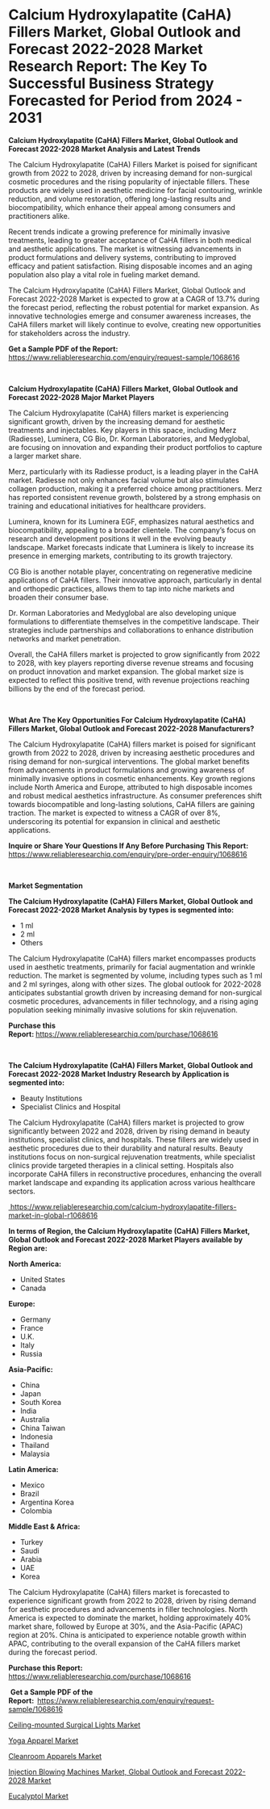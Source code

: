 <p><h1>Calcium Hydroxylapatite (CaHA) Fillers Market, Global Outlook and Forecast 2022-2028 Market Research Report: The Key To Successful Business Strategy Forecasted for Period from 2024 - 2031</h1></p><p><strong>Calcium Hydroxylapatite (CaHA) Fillers Market, Global Outlook and Forecast 2022-2028 Market Analysis and Latest Trends</strong></p>
<p><p>The Calcium Hydroxylapatite (CaHA) Fillers Market is poised for significant growth from 2022 to 2028, driven by increasing demand for non-surgical cosmetic procedures and the rising popularity of injectable fillers. These products are widely used in aesthetic medicine for facial contouring, wrinkle reduction, and volume restoration, offering long-lasting results and biocompatibility, which enhance their appeal among consumers and practitioners alike.</p><p>Recent trends indicate a growing preference for minimally invasive treatments, leading to greater acceptance of CaHA fillers in both medical and aesthetic applications. The market is witnessing advancements in product formulations and delivery systems, contributing to improved efficacy and patient satisfaction. Rising disposable incomes and an aging population also play a vital role in fueling market demand.</p><p>The Calcium Hydroxylapatite (CaHA) Fillers Market, Global Outlook and Forecast 2022-2028 Market is expected to grow at a CAGR of 13.7% during the forecast period, reflecting the robust potential for market expansion. As innovative technologies emerge and consumer awareness increases, the CaHA fillers market will likely continue to evolve, creating new opportunities for stakeholders across the industry.</p></p>
<p><strong>Get a Sample PDF of the Report:&nbsp;</strong> <a href="https://www.reliableresearchiq.com/enquiry/request-sample/1068616">https://www.reliableresearchiq.com/enquiry/request-sample/1068616</a></p>
<p>&nbsp;</p>
<p><strong>Calcium Hydroxylapatite (CaHA) Fillers Market, Global Outlook and Forecast 2022-2028 Major Market Players</strong></p>
<p><p>The Calcium Hydroxylapatite (CaHA) fillers market is experiencing significant growth, driven by the increasing demand for aesthetic treatments and injectables. Key players in this space, including Merz (Radiesse), Luminera, CG Bio, Dr. Korman Laboratories, and Medyglobal, are focusing on innovation and expanding their product portfolios to capture a larger market share.</p><p>Merz, particularly with its Radiesse product, is a leading player in the CaHA market. Radiesse not only enhances facial volume but also stimulates collagen production, making it a preferred choice among practitioners. Merz has reported consistent revenue growth, bolstered by a strong emphasis on training and educational initiatives for healthcare providers.</p><p>Luminera, known for its Luminera EGF, emphasizes natural aesthetics and biocompatibility, appealing to a broader clientele. The company’s focus on research and development positions it well in the evolving beauty landscape. Market forecasts indicate that Luminera is likely to increase its presence in emerging markets, contributing to its growth trajectory.</p><p>CG Bio is another notable player, concentrating on regenerative medicine applications of CaHA fillers. Their innovative approach, particularly in dental and orthopedic practices, allows them to tap into niche markets and broaden their consumer base.</p><p>Dr. Korman Laboratories and Medyglobal are also developing unique formulations to differentiate themselves in the competitive landscape. Their strategies include partnerships and collaborations to enhance distribution networks and market penetration.</p><p>Overall, the CaHA fillers market is projected to grow significantly from 2022 to 2028, with key players reporting diverse revenue streams and focusing on product innovation and market expansion. The global market size is expected to reflect this positive trend, with revenue projections reaching billions by the end of the forecast period.</p></p>
<p>&nbsp;</p>
<p><strong>What Are The Key Opportunities For Calcium Hydroxylapatite (CaHA) Fillers Market, Global Outlook and Forecast 2022-2028 Manufacturers?</strong></p>
<p><p>The Calcium Hydroxylapatite (CaHA) fillers market is poised for significant growth from 2022 to 2028, driven by increasing aesthetic procedures and rising demand for non-surgical interventions. The global market benefits from advancements in product formulations and growing awareness of minimally invasive options in cosmetic enhancements. Key growth regions include North America and Europe, attributed to high disposable incomes and robust medical aesthetics infrastructure. As consumer preferences shift towards biocompatible and long-lasting solutions, CaHA fillers are gaining traction. The market is expected to witness a CAGR of over 8%, underscoring its potential for expansion in clinical and aesthetic applications.</p></p>
<p><strong>Inquire or Share Your Questions If Any Before Purchasing This Report:</strong> <a href="https://www.reliableresearchiq.com/enquiry/pre-order-enquiry/1068616">https://www.reliableresearchiq.com/enquiry/pre-order-enquiry/1068616</a></p>
<p>&nbsp;</p>
<p><strong>Market Segmentation</strong></p>
<p><strong>The Calcium Hydroxylapatite (CaHA) Fillers Market, Global Outlook and Forecast 2022-2028 Market Analysis by types is segmented into:</strong></p>
<p><ul><li>1 ml</li><li>2 ml</li><li>Others</li></ul></p>
<p><p>The Calcium Hydroxylapatite (CaHA) fillers market encompasses products used in aesthetic treatments, primarily for facial augmentation and wrinkle reduction. The market is segmented by volume, including types such as 1 ml and 2 ml syringes, along with other sizes. The global outlook for 2022-2028 anticipates substantial growth driven by increasing demand for non-surgical cosmetic procedures, advancements in filler technology, and a rising aging population seeking minimally invasive solutions for skin rejuvenation.</p></p>
<p><strong>Purchase this Report:&nbsp;</strong><a href="https://www.reliableresearchiq.com/purchase/1068616">https://www.reliableresearchiq.com/purchase/1068616</a></p>
<p>&nbsp;</p>
<p><strong>The Calcium Hydroxylapatite (CaHA) Fillers Market, Global Outlook and Forecast 2022-2028 Market Industry Research by Application is segmented into:</strong></p>
<p><ul><li>Beauty Institutions</li><li>Specialist Clinics and Hospital</li></ul></p>
<p><p>The Calcium Hydroxylapatite (CaHA) fillers market is projected to grow significantly between 2022 and 2028, driven by rising demand in beauty institutions, specialist clinics, and hospitals. These fillers are widely used in aesthetic procedures due to their durability and natural results. Beauty institutions focus on non-surgical rejuvenation treatments, while specialist clinics provide targeted therapies in a clinical setting. Hospitals also incorporate CaHA fillers in reconstructive procedures, enhancing the overall market landscape and expanding its application across various healthcare sectors.</p></p>
<p><a href="https://www.reliableresearchiq.com/calcium-hydroxylapatite-fillers-market-in-global-r1068616">&nbsp;https://www.reliableresearchiq.com/calcium-hydroxylapatite-fillers-market-in-global-r1068616</a></p>
<p><strong>In terms of Region, the Calcium Hydroxylapatite (CaHA) Fillers Market, Global Outlook and Forecast 2022-2028 Market Players available by Region are:</strong></p>
<p>
    <p> <strong> North America: </strong>
        <ul>
            <li>United States</li>
            <li>Canada</li>
        </ul>
        </p> 
    <p> <strong> Europe: </strong>
        <ul>
            <li>Germany</li>
            <li>France</li>
            <li>U.K.</li>
            <li>Italy</li>
            <li>Russia</li>
        </ul>
        </p> 
    <p> <strong> Asia-Pacific: </strong>
        <ul>
            <li>China</li>
            <li>Japan</li>
            <li>South Korea</li>
            <li>India</li>
            <li>Australia</li>
            <li>China Taiwan</li>
            <li>Indonesia</li>
            <li>Thailand</li>
            <li>Malaysia</li>
        </ul>
        </p> 
    <p> <strong> Latin America: </strong>
        <ul>
            <li>Mexico</li>
            <li>Brazil</li>
            <li>Argentina Korea</li>
            <li>Colombia</li>
        </ul>
        </p> 
    <p> <strong> Middle East & Africa: </strong>
        <ul>
            <li>Turkey</li>
            <li>Saudi</li>
            <li>Arabia</li>
            <li>UAE</li>
            <li>Korea</li>
        </ul>
    </p>
    </p>
<p><p>The Calcium Hydroxylapatite (CaHA) fillers market is forecasted to experience significant growth from 2022 to 2028, driven by rising demand for aesthetic procedures and advancements in filler technologies. North America is expected to dominate the market, holding approximately 40% market share, followed by Europe at 30%, and the Asia-Pacific (APAC) region at 20%. China is anticipated to experience notable growth within APAC, contributing to the overall expansion of the CaHA fillers market during the forecast period.</p></p>
<p><strong>Purchase this Report: </strong><a href="https://www.reliableresearchiq.com/purchase/1068616">https://www.reliableresearchiq.com/purchase/1068616</a></p>
<p>&nbsp;<strong>Get a Sample PDF of the Report:&nbsp;&nbsp;</strong><a href="https://www.reliableresearchiq.com/enquiry/request-sample/1068616">https://www.reliableresearchiq.com/enquiry/request-sample/1068616</a></p>
<p><strong></strong></p>
<p><p><a href="https://medium.com/@edwinmurray1960/ceiling-mounted-surgical-lights-market-size-share-analysis-growth-trends-forecast-2024-2031-c8e6cab5e0e1">Ceiling-mounted Surgical Lights Market</a></p><p><a href="https://www.linkedin.com/pulse/global-yoga-apparel-industry-research-report-competitive-landscape-km3wc?trackingId=RyvgoewcQrOcEb20Hj13lg%3D%3D">Yoga Apparel Market</a></p><p><a href="https://www.linkedin.com/pulse/cleanroom-apparels-market-overview-regional-outlook-competitive-zncpc?trackingId=aC5E2OmuR%2FS169pb%2FoegeQ%3D%3D">Cleanroom Apparels Market</a></p><p><a href="https://github.com/dlwlxxqs71/Market-Research-Report-List-1/blob/main/injection-blowing-machines-market-global-outlook-and-forecast-2022-2028-market.md">Injection Blowing Machines Market, Global Outlook and Forecast 2022-2028 Market</a></p><p><a href="https://medium.com/@edwinmurray1960/future-trends-in-global-eucalyptol-market-market-insights-and-analysis-from-2024-to-2031-in-195-6be596dbe917">Eucalyptol Market</a></p></p>